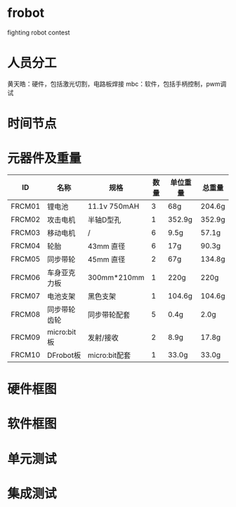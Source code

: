 # frobot
fighting robot contest 

# 人员分工
黄天皓：硬件，包括激光切割，电路板焊接
mbc：软件，包括手柄控制，pwm调试
# 时间节点


# 元器件及重量

ID | 名称 | 规格 | 数量 | 单位重量 | 总重量 
-|-|-|-|-|-
FRCM01 | 锂电池 |11.1v 750mAH | 3 | 68g|204.6g|
FRCM02 | 攻击电机| 半轴D型孔| 1 | 352.9g |352.9g|
FRCM03 | 移动电机 | / | 6 | 9.5g|57.1g|
FRCM04 | 轮胎 |43mm 直径 | 6 | 17g|90.3g|
FRCM05 | 同步带轮 | 45mm 直径 | 2 | 67g |134.8g|
FRCM06 | 车身亚克力板 | 300mm*210mm| 1 | 220g|220g|
FRCM07 | 电池支架 |黑色支架 | 1 | 104.6g|104.6g|
FRCM08 | 同步带轮齿轮 |同步带轮配套 | 5 | 0.4g|2.0g|
FRCM09 | micro:bit板 |发射/接收 | 2 | 8.9g|17.8g|
FRCM10 | DFrobot板 |micro:bit配套 | 1 | 33.0g|33.0g|

# 硬件框图


# 软件框图


# 单元测试


# 集成测试




